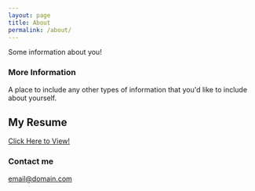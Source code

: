 ```yaml
---
layout: page
title: About
permalink: /about/
---
```


Some information about you!

### More Information

A place to include any other types of information that you'd like to include about yourself.

## My Resume
[Click Here to View!](https://github.com/alainabalaski/alainabalaski.github.io/raw/master/images/Alaina%20B.%20Doyle%20WalkMe%20Resume%202020.pdf)

### Contact me

[email@domain.com](mailto:email@domain.com)

